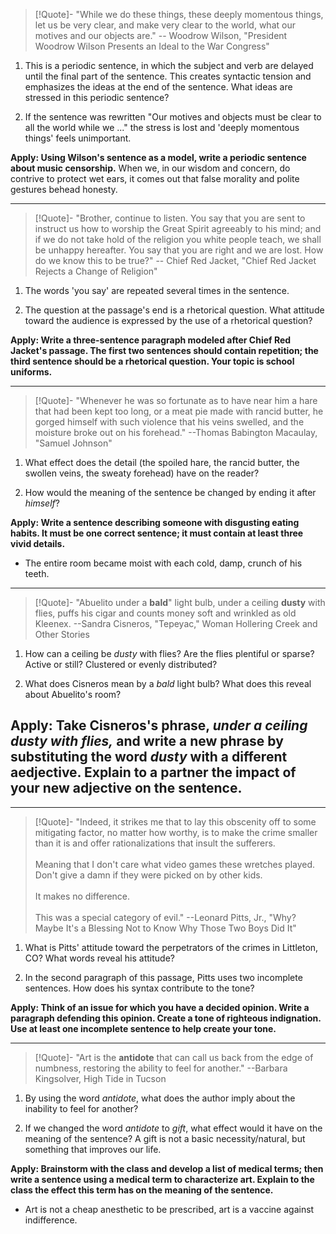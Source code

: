 > [!Quote]- "While we do these things, these deeply momentous things, let us be very clear, and make very clear to the world, what our motives and our objects are."
> -- Woodrow Wilson, "President Woodrow Wilson Presents an Ideal to the War Congress"
1. This is a periodic sentence, in which the subject and verb are delayed until the final part of the sentence. This creates syntactic tension and emphasizes the ideas at the end of the sentence. What ideas are stressed in this periodic sentence?

2. If the sentence was rewritten "Our motives and objects must be clear to all the world while we ..." the stress is lost and 'deeply momentous things' feels unimportant.

**Apply: Using Wilson's sentence as a model, write a periodic sentence about music censorship.** When we, in our wisdom and concern, do contrive to protect wet ears, it comes out that false morality and polite gestures behead honesty.

---
> [!Quote]- "Brother, continue to listen. You say that you are sent to instruct us how to worship the Great Spirit agreeably to his mind; and if we do not take hold of the religion you white people teach, we shall be unhappy hereafter. You say that you are right and we are lost. How do we know this to be true?"
> -- Chief Red Jacket, "Chief Red Jacket Rejects a Change of Religion"
1. The words 'you say' are repeated several times in the sentence.

2. The question at the passage's end is a rhetorical question. What attitude toward the audience is expressed by the use of a rhetorical question?

**Apply: Write a three-sentence paragraph modeled after Chief Red Jacket's passage. The first two sentences should contain repetition; the third sentence should be a rhetorical question. Your topic is school uniforms.**

---
> [!Quote]- "Whenever he was so fortunate as to have near him a hare that had been kept too long, or a meat pie made with rancid butter, he gorged himself with such violence that his veins swelled, and the moisture broke out on his forehead."
> --Thomas Babington Macaulay, "Samuel Johnson"

1. What effect does the detail (the spoiled hare, the rancid butter, the swollen veins, the sweaty forehead) have on the reader?

2. How would the meaning of the sentence be changed by ending it after *himself*?

**Apply: Write a sentence describing someone with disgusting eating habits. It must be one correct sentence; it must contain at least three vivid details.**
- The entire room became moist with each cold, damp, crunch of his teeth.

---
> [!Quote]- "Abuelito under a **bald**" light bulb, under a ceiling **dusty** with flies, puffs his cigar and counts money soft and wrinkled as old Kleenex.
> --Sandra Cisneros, "Tepeyac," Woman Hollering Creek and Other Stories

1. How can a ceiling be *dusty* with flies? Are the flies plentiful or sparse? Active or still? Clustered or evenly distributed?

2. What does Cisneros mean by a *bald* light bulb? What does this reveal about Abuelito's room?

**Apply: Take Cisneros's phrase, *under a ceiling dusty with flies,* and write a new phrase by substituting the word *dusty* with a different aedjective. Explain to a partner the impact of your new adjective on the sentence.**
- 
---
> [!Quote]- "Indeed, it strikes me that to lay this obscenity off to some mitigating factor, no matter how worthy, is to make the crime smaller than it is and offer rationalizations that insult the sufferers. <Br><Br>Meaning that I don't care what video games these wretches played. Don't give a damn if they were picked on by other kids. <Br><Br> It makes no difference.<Br><Br>This was a special category of evil."
> --Leonard Pitts, Jr., "Why? Maybe It's a Blessing Not to Know Why Those Two Boys Did It"

1. What is Pitts' attitude toward the perpetrators of the crimes in Littleton, CO? What words reveal his attitude?

2. In the second paragraph of this passage, Pitts uses two incomplete sentences. How does his syntax contribute to the tone?

**Apply: Think of an issue for which you have a decided opinion. Write a paragraph defending this opinion. Create a tone of righteous indignation. Use at least one incomplete sentence to help create your tone.**

---
> [!Quote]- "Art is the **antidote** that can call us back from the edge of numbness, restoring the ability to feel for another."
> --Barbara Kingsolver, High Tide in Tucson

1. By using the word *antidote*, what does the author imply about the inability to feel for another?

2. If we changed the word *antidote* to *gift*, what effect would it have on the meaning of the sentence?
A gift is not a basic necessity/natural, but something that improves our life.

**Apply: Brainstorm with the class and develop a list of medical terms; then write a sentence using a medical term to characterize art. Explain to the class the effect this term has on the meaning of the sentence.**
- Art is not a cheap anesthetic to be prescribed, art is a vaccine against indifference.
